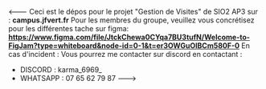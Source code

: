 <---
Ceci est le dépos pour le projet "Gestion de Visites" de SIO2 AP3 sur :
**campus.jfvert.fr**
Pour les membres du groupe, veuillez vous concrétisez pour les différentes tache sur figma:
**https://www.figma.com/file/JtckChewa0CYqa7BU3tufN/Welcome-to-FigJam?type=whiteboard&node-id=0-1&t=er3OWGuOlBCm580F-0**
En cas d'incident :
Vous pourrez me contacter sur discord en contactant : 
- DISCORD : karma_6969_
- WHATSAPP : 07 65 62 79 87
--->
